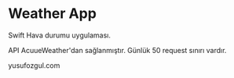 # Weather App

Swift Hava durumu uygulaması.

API AcuueWeather'dan sağlanmıştır. Günlük 50 request sınırı vardır.

yusufozgul.com

